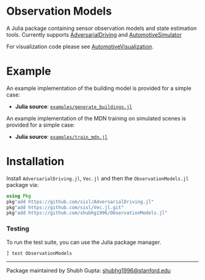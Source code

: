 ﻿# Observation Models

A Julia package containing sensor observation models and state estimation tools. Currently supports [AdversarialDriving](https://github.com/sisl/AdversarialDriving.jl) and [AutomotiveSimulator](https://github.com/sisl/AutomotiveSimulator.jl)

For visualization code please see [AutomotiveVisualization](https://github.com/sisl/AutomotiveVisualization.jl).

# Example

An example implementation of the building model is provided for a simple case:
* **Julia source**: [`examples/generate_buildings.jl`](https://github.com/shubhg1996/ObservationModels.jl/blob/main/examples/generate_buildings.jl)

An example implementation of the MDN training on simulated scenes is provided for a simple case:
* **Julia source**: [`examples/train_mdn.jl`](https://github.com/shubhg1996/ObservationModels.jl/blob/master/examples/train_mdn.jl)

# Installation 

Install `AdversarialDriving.jl`, `Vec.jl` and then the `ObservationModels.jl` package via:
```julia 
using Pkg
pkg"add https://github.com/sisl/AdversarialDriving.jl"
pkg"add https://github.com/sisl/Vec.jl.git"
pkg"add https://github.com/shubhg1996/ObservationModels.jl"
```

### Testing
To run the test suite, you can use the Julia package manager.
```julia
] test ObservationModels
```

---
Package maintained by Shubh Gupta: shubhg1996@stanford.edu
